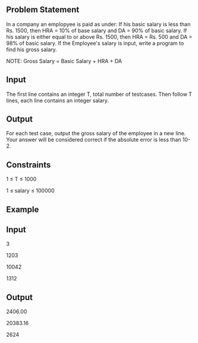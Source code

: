 ## Problem Statement 

In a company an emplopyee is paid as under: If his basic salary is less than Rs. 1500, then HRA = 10% of base salary and DA = 90% of basic salary. 
If his salary is either equal to or above Rs. 1500, then HRA = Rs. 500 and DA = 98% of basic salary. If the Employee's salary is input, write a program to find his gross salary. 

NOTE: Gross Salary = Basic Salary + HRA + DA

## Input

The first line contains an integer T, total number of testcases. Then follow T lines, each line contains an integer salary.

## Output

For each test case, output the gross salary of the employee in a new line. Your answer will be considered correct if the absolute error is less than 10-2.

## Constraints

1 ≤ T ≤ 1000

1 ≤ salary ≤ 100000

## Example

## Input

3

1203

10042

1312

## Output

2406.00

20383.16

2624
